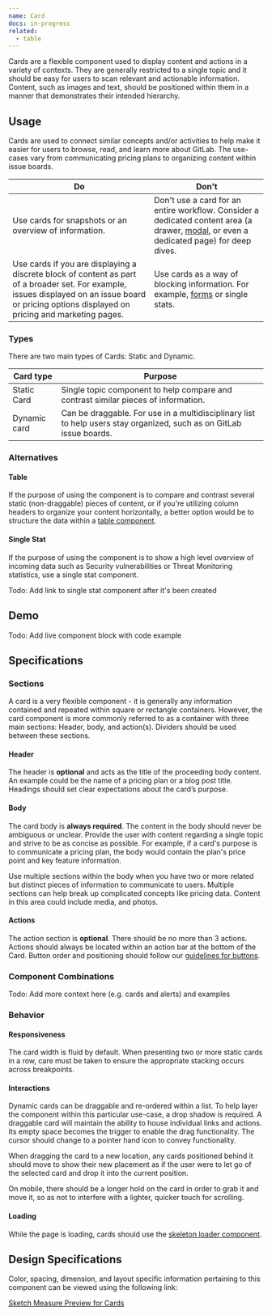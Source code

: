 ```yaml
---
name: Card
docs: in-progress
related:
  - table
---
```


Cards are a flexible component used to display content and actions in a variety of contexts. They are generally restricted to a single topic and it should be easy for users to scan relevant and actionable information. Content, such as images and text, should be positioned within them in a manner that demonstrates their intended hierarchy.

## Usage

Cards are used to connect similar concepts and/or activities to help make it easier for users to browse, read, and learn more about GitLab. The use-cases vary from communicating pricing plans to organizing content within issue boards.

| Do | Don't |
| --- | --- |
| Use cards for snapshots or an overview of information. | Don't use a card for an entire workflow. Consider a dedicated content area (a drawer, [modal](/components/modals), or even a dedicated page) for deep dives. |
| Use cards if you are displaying a discrete block of content as part of a broader set. For example, issues displayed on an issue board or pricing options displayed on pricing and marketing pages. | Use cards as a way of blocking information. For example, [forms](/components/forms) or single stats. |

### Types

There are two main types of Cards: Static and Dynamic.

| Card type | Purpose |
| --- | --- |
| Static Card | Single topic component to help compare and contrast similar pieces of information. |
| Dynamic card | Can be draggable. For use in a multidisciplinary list to help users stay organized, such as on GitLab issue boards. |

### Alternatives

#### Table

If the purpose of using the component is to compare and contrast several static (non-draggable) pieces of content, or if you're utilizing column headers to organize your content horizontally, a better option would be to structure the data within a [table component](/components/table).

#### Single Stat

If the purpose of using the component is to show a high level overview of incoming data such as Security vulnerabilities or Threat Monitoring statistics, use a single stat component.

Todo: Add link to single stat component after it's been created

## Demo

Todo: Add live component block with code example

## Specifications

### Sections

A card is a very flexible component - it is generally any information contained and repeated within square or rectangle containers. However, the card component is more commonly referred to as a container with three main sections: Header, body, and action(s). Dividers should be used between these sections.

#### Header

The header is **optional** and acts as the title of the proceeding body content. An example could be the name of a pricing plan or a blog post title. Headings should set clear expectations about the card’s purpose.

#### Body

The card body is **always required**. The content in the body should never be ambiguous or unclear. Provide the user with content regarding a single topic and strive to be as concise as possible. For example, if a card's purpose is to communicate a pricing plan, the body would contain the plan's price point and key feature information.

Use multiple sections within the body when you have two or more related but distinct pieces of information to communicate to users. Multiple sections can help break up complicated concepts like pricing data. Content in this area could include media, and photos.

#### Actions

The action section is **optional**. There should be no more than 3 actions. Actions should always be located within an action bar at the bottom of the Card. Button order and positioning should follow our [guidelines for buttons](/components/button).

### Component Combinations

Todo: Add more context here (e.g. cards and alerts) and examples

### Behavior

#### Responsiveness

The card width is fluid by default. When presenting two or more static cards in a row, care must be taken to ensure the appropriate stacking occurs across breakpoints.

#### Interactions

Dynamic cards can be draggable and re-ordered within a list. To help layer the component within this particular use-case, a drop shadow is required. A draggable card will maintain the ability to house individual links and actions. Its empty space becomes the trigger to enable the drag functionality. The cursor should change to a pointer hand icon to convey functionality.

When dragging the card to a new location, any cards positioned behind it should move to show their new placement as if the user were to let go of the selected card and drop it into the current position.

On mobile, there should be a longer hold on the card in order to grab it and move it, so as not to interfere with a lighter, quicker touch for scrolling.

#### Loading

While the page is loading, cards should use the [skeleton loader component](/components/skeleton-loader).

## Design Specifications

Color, spacing, dimension, and layout specific information pertaining to this component can be viewed using the following link:

[Sketch Measure Preview for Cards](https://gitlab-org.gitlab.io/gitlab-design/hosted/design-gitlab-specs/card-spec-preview)
